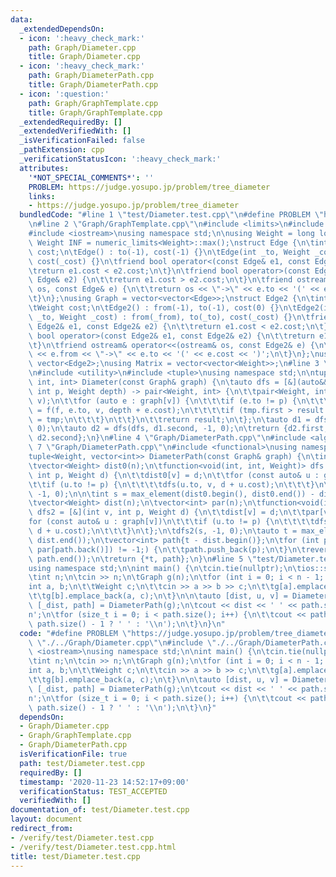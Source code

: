 ```yaml
---
data:
  _extendedDependsOn:
  - icon: ':heavy_check_mark:'
    path: Graph/Diameter.cpp
    title: Graph/Diameter.cpp
  - icon: ':heavy_check_mark:'
    path: Graph/DiameterPath.cpp
    title: Graph/DiameterPath.cpp
  - icon: ':question:'
    path: Graph/GraphTemplate.cpp
    title: Graph/GraphTemplate.cpp
  _extendedRequiredBy: []
  _extendedVerifiedWith: []
  _isVerificationFailed: false
  _pathExtension: cpp
  _verificationStatusIcon: ':heavy_check_mark:'
  attributes:
    '*NOT_SPECIAL_COMMENTS*': ''
    PROBLEM: https://judge.yosupo.jp/problem/tree_diameter
    links:
    - https://judge.yosupo.jp/problem/tree_diameter
  bundledCode: "#line 1 \"test/Diameter.test.cpp\"\n#define PROBLEM \"https://judge.yosupo.jp/problem/tree_diameter\"\
    \n#line 2 \"Graph/GraphTemplate.cpp\"\n#include <limits>\n#include <vector>\n\
    #include <iostream>\nusing namespace std;\n\nusing Weight = long long;\nconstexpr\
    \ Weight INF = numeric_limits<Weight>::max();\nstruct Edge {\n\tint to;\n\tWeight\
    \ cost;\n\tEdge() : to(-1), cost(-1) {}\n\tEdge(int _to, Weight _cost = 1) : to(_to),\
    \ cost(_cost) {}\n\tfriend bool operator<(const Edge& e1, const Edge& e2) {\n\t\
    \treturn e1.cost < e2.cost;\n\t}\n\tfriend bool operator>(const Edge& e1, const\
    \ Edge& e2) {\n\t\treturn e1.cost > e2.cost;\n\t}\n\tfriend ostream& operator<<(ostream&\
    \ os, const Edge& e) {\n\t\treturn os << \"->\" << e.to << '(' << e.cost << ')';\n\
    \t}\n};\nusing Graph = vector<vector<Edge>>;\nstruct Edge2 {\n\tint from, to;\n\
    \tWeight cost;\n\tEdge2() : from(-1), to(-1), cost(0) {}\n\tEdge2(int _from, int\
    \ _to, Weight _cost) : from(_from), to(_to), cost(_cost) {}\n\tfriend bool operator<(const\
    \ Edge2& e1, const Edge2& e2) {\n\t\treturn e1.cost < e2.cost;\n\t}\n\tfriend\
    \ bool operator>(const Edge2& e1, const Edge2& e2) {\n\t\treturn e1.cost > e2.cost;\n\
    \t}\n\tfriend ostream& operator<<(ostream& os, const Edge2& e) {\n\t\treturn os\
    \ << e.from << \"->\" << e.to << '(' << e.cost << ')';\n\t}\n};\nusing Edges =\
    \ vector<Edge2>;\nusing Matrix = vector<vector<Weight>>;\n#line 3 \"Graph/Diameter.cpp\"\
    \n#include <utility>\n#include <tuple>\nusing namespace std;\n\ntuple<Weight,\
    \ int, int> Diameter(const Graph& graph) {\n\tauto dfs = [&](auto&& f, int v,\
    \ int p, Weight depth) -> pair<Weight, int> {\n\t\tpair<Weight, int> result(depth,\
    \ v);\n\t\tfor (auto e : graph[v]) {\n\t\t\tif (e.to != p) {\n\t\t\t\tauto tmp\
    \ = f(f, e.to, v, depth + e.cost);\n\t\t\t\tif (tmp.first > result.first) result\
    \ = tmp;\n\t\t\t}\n\t\t}\n\t\treturn result;\n\t};\n\tauto d1 = dfs(dfs, 0, -1,\
    \ 0);\n\tauto d2 = dfs(dfs, d1.second, -1, 0);\n\treturn {d2.first, d1.second,\
    \ d2.second};\n}\n#line 4 \"Graph/DiameterPath.cpp\"\n#include <algorithm>\n#line\
    \ 7 \"Graph/DiameterPath.cpp\"\n#include <functional>\nusing namespace std;\n\n\
    tuple<Weight, vector<int>> DiameterPath(const Graph& graph) {\n\tint n = graph.size();\n\
    \tvector<Weight> dist0(n);\n\tfunction<void(int, int, Weight)> dfs = [&](int v,\
    \ int p, Weight d) {\n\t\tdist0[v] = d;\n\t\tfor (const auto& u : graph[v])\n\t\
    \t\tif (u.to != p) {\n\t\t\t\tdfs(u.to, v, d + u.cost);\n\t\t\t}\n\t};\n\tdfs(0,\
    \ -1, 0);\n\n\tint s = max_element(dist0.begin(), dist0.end()) - dist0.begin();\n\
    \tvector<Weight> dist(n);\n\tvector<int> par(n);\n\tfunction<void(int, int, Weight)>\
    \ dfs2 = [&](int v, int p, Weight d) {\n\t\tdist[v] = d;\n\t\tpar[v] = p;\n\t\t\
    for (const auto& u : graph[v])\n\t\t\tif (u.to != p) {\n\t\t\t\tdfs2(u.to, v,\
    \ d + u.cost);\n\t\t\t}\n\t};\n\tdfs2(s, -1, 0);\n\tauto t = max_element(dist.begin(),\
    \ dist.end());\n\tvector<int> path{t - dist.begin()};\n\tfor (int p = 0; (p =\
    \ par[path.back()]) != -1;) {\n\t\tpath.push_back(p);\n\t}\n\treverse(path.begin(),\
    \ path.end());\n\treturn {*t, path};\n}\n#line 5 \"test/Diameter.test.cpp\"\n\
    using namespace std;\n\nint main() {\n\tcin.tie(nullptr);\n\tios::sync_with_stdio(false);\n\
    \tint n;\n\tcin >> n;\n\tGraph g(n);\n\tfor (int i = 0; i < n - 1; i++) {\n\t\t\
    int a, b;\n\t\tWeight c;\n\t\tcin >> a >> b >> c;\n\t\tg[a].emplace_back(b, c);\n\
    \t\tg[b].emplace_back(a, c);\n\t}\n\n\tauto [dist, u, v] = Diameter(g);\n\tauto\
    \ [_dist, path] = DiameterPath(g);\n\tcout << dist << ' ' << path.size() << '\\\
    n';\n\tfor (size_t i = 0; i < path.size(); i++) {\n\t\tcout << path[i] << (i !=\
    \ path.size() - 1 ? ' ' : '\\n');\n\t}\n}\n"
  code: "#define PROBLEM \"https://judge.yosupo.jp/problem/tree_diameter\"\n#include\
    \ \"./../Graph/Diameter.cpp\"\n#include \"./../Graph/DiameterPath.cpp\"\n#include\
    \ <iostream>\nusing namespace std;\n\nint main() {\n\tcin.tie(nullptr);\n\tios::sync_with_stdio(false);\n\
    \tint n;\n\tcin >> n;\n\tGraph g(n);\n\tfor (int i = 0; i < n - 1; i++) {\n\t\t\
    int a, b;\n\t\tWeight c;\n\t\tcin >> a >> b >> c;\n\t\tg[a].emplace_back(b, c);\n\
    \t\tg[b].emplace_back(a, c);\n\t}\n\n\tauto [dist, u, v] = Diameter(g);\n\tauto\
    \ [_dist, path] = DiameterPath(g);\n\tcout << dist << ' ' << path.size() << '\\\
    n';\n\tfor (size_t i = 0; i < path.size(); i++) {\n\t\tcout << path[i] << (i !=\
    \ path.size() - 1 ? ' ' : '\\n');\n\t}\n}"
  dependsOn:
  - Graph/Diameter.cpp
  - Graph/GraphTemplate.cpp
  - Graph/DiameterPath.cpp
  isVerificationFile: true
  path: test/Diameter.test.cpp
  requiredBy: []
  timestamp: '2020-11-23 14:52:17+09:00'
  verificationStatus: TEST_ACCEPTED
  verifiedWith: []
documentation_of: test/Diameter.test.cpp
layout: document
redirect_from:
- /verify/test/Diameter.test.cpp
- /verify/test/Diameter.test.cpp.html
title: test/Diameter.test.cpp
---
```

